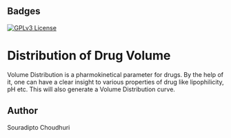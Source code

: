 
## Badges

[![GPLv3 License](https://img.shields.io/badge/License-GPL%20v3-yellow.svg)](https://opensource.org/licenses/)

  
# Distribution of Drug Volume

Volume Distribution is a pharmokinetical parameter for drugs. By the help of it, one can have a clear insight to various properties of drug like lipophilicity, pH etc. This will also generate a Volume Distribution curve.


## Author

Souradipto Choudhuri

